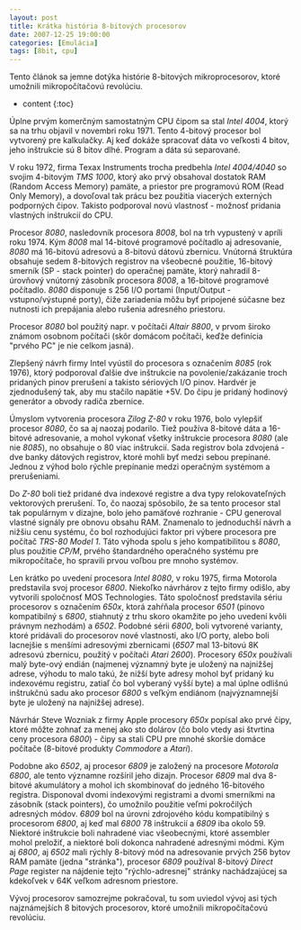 ```yaml
---
layout: post
title: Krátka história 8-bitových procesorov
date: 2007-12-25 19:00:00
categories: [Emulácia]
tags: [8bit, cpu]
---
```



Tento článok sa jemne dotýka histórie 8-bitových mikroprocesorov, ktoré umožnili mikropočítačovú revolúciu.




* content
{:toc}

Úplne prvým komerčným samostatným CPU čipom sa stal _Intel 4004_, ktorý sa na trhu objavil v novembri
roku 1971. Tento 4-bitový procesor bol vytvorený pre kalkulačky. Aj keď dokáže spracovať dáta vo
veľkosti 4 bitov, jeho inštrukcie sú 8 bitov dlhé. Program a dáta sú separované.

V roku 1972, firma Texax Instruments trocha predbehla _Intel 4004/4040_ so svojim 4-bitovým _TMS 1000_,
ktorý ako prvý obsahoval dostatok RAM (Random Access Memory) pamäte, a priestor pre programovú ROM
(Read Only Memory), a dovoľoval tak prácu bez použitia viacerých externých podporných čipov.
Takisto podporoval novú vlastnosť -  možnosť pridania vlastných inštrukcií do CPU.

Procesor _8080_, nasledovník procesora _8008_, bol na trh vypustený v apríli roku 1974. Kým _8008_ mal
14-bitové programové počítadlo aj adresovanie, _8080_ má 16-bitovú adresovú a 8-bitovú dátovú zbernicu.
Vnútorná štruktúra obsahuje sedem 8-bitových registrov na všeobecné použitie, 16-bitový smerník
(SP - stack pointer) do operačnej pamäte, ktorý nahradil 8-úrovňový vnútorný zásobník procesora _8008_,
a 16-bitové programové počítadlo. _8080_ disponuje s 256 I/O portami (Input/Output - vstupno/výstupné
porty), čiže zariadenia môžu byť pripojené súčasne bez nutnosti ich prepájania alebo rušenia adresného
priestoru.

Procesor _8080_ bol použitý napr. v počítači _Altair 8800_, v prvom široko známom osobnom počítači
(skôr domácom počítači, keďže definícia "prvého PC" je nie celkom jasná).

Zlepšený návrh firmy Intel vyústil do procesora s označením _8085_ (rok 1976), ktorý podporoval ďalšie
dve inštrukcie na povolenie/zakázanie troch pridaných pinov prerušení a takisto sériových I/O pinov.
Hardvér je zjednodušený tak, aby mu stačilo napätie +5V. Do čipu je pridaný hodinový generátor a
obvody radiča zbernice.

Úmyslom vytvorenia procesora _Zilog Z-80_ v roku 1976, bolo vylepšiť procesor _8080_, čo sa aj naozaj
podarilo. Tiež používa 8-bitové dáta a 16-bitové adresovanie, a mohol vykonať všetky inštrukcie
procesora _8080_ (ale nie _8085_), no obsahuje o 80 viac inštrukcií. Sada registrov bola zdvojená -
dve banky dátových registrov, ktoré mohli byť medzi sebou prepínané. Jednou z výhod bolo rýchle
prepínanie medzi operačným systémom a prerušeniami.

Do _Z-80_ boli tiež pridané dva indexové registre a dva typy relokovateľných vektorových prerušení.
To, čo naozaj spôsobilo, že sa tento procesor stal tak populárnym v dizajne, bolo jeho pamäťové
rozhranie - CPU generoval vlastné signály pre obnovu obsahu RAM. Znamenalo to jednoduchší návrh a
nižšiu cenu systému, čo bol rozhodujúci faktor pri výbere procesora pre počítač _TRS-80 Model 1_.
Táto výhoda spolu s jeho kompatibilitou s _8080_, plus použitie _CP/M_, prvého štandardného operačného
systému pre mikropočítače, ho spravili prvou voľbou pre mnoho systémov.

Len krátko po uvedení procesora _Intel 8080_, v roku 1975, firma Motorola predstavila svoj
procesor _6800_. Niekoľko návrhárov z tejto firmy odišlo, aby vytvorili spoločnosť MOS Technologies.
Táto spoločnosť predstavila sériu procesorov s označením _650x_, ktorá zahŕňala procesor _6501_
(pinovo kompatibilný s _6800_, stiahnutý z trhu skoro okamžite po jeho uvedení kvôli právnym nezhodám)
a _6502_. Podobné sérii _6800_, boli vytvorené varianty, ktoré pridávali do procesorov nové vlastnosti,
ako I/O porty, alebo boli lacnejšie s menšími adresovými zbernicami (_6507_ mal 13-bitovú 8K adresovú
zbernicu, použitý v počítači _Atari 2600_). Procesory _650x_ používali malý byte-ový endián (najmenej
významný byte je uložený na najnižšej adrese, výhodu to malo takú, že nižší byte adresy mohol byť
pridaný ku indexovému registru, zatiaľ čo bol vyberaný vyšší byte) a mal úplne odlišnú inštrukčnú sadu
ako procesor _6800_ s veľkým endiánom (najvýznamnejší byte je uložený na najnižšej adrese).

Návrhár Steve Wozniak z firmy Apple procesory _650x_ popísal ako prvé čipy, ktoré môžte zohnať za menej
ako sto dolárov (čo bolo vtedy asi štvrtina ceny procesora _6800_) - čipy sa stali CPU pre mnohé
skoršie domáce počítače (8-bitové produkty _Commodore_ a _Atari_).

Podobne ako _6502_, aj procesor _6809_ je založený na procesore _Motorola 6800_, ale tento významne
rozšíril jeho dizajn. Procesor _6809_ mal dva 8-bitové akumulátory a mohol ich skombinovať do jedného
16-bitového registra. Disponoval dvomi indexovými registrami a dvomi smerníkmi na zásobník (stack
pointers), čo umožnilo použitie veľmi pokročilých adresných módov. _6809_ bol na úrovni zdrojového
kódu kompatibilný s procesorom _6800_, aj keď mal _6800_ 78 inštrukcií a _6809_ iba okolo 59.
Niektoré inštrukcie boli nahradené viac všeobecnými, ktoré assembler mohol preložiť, a niektoré boli
dokonca nahradené adresnými módmi. Kým aj _6800_, aj _6502_ mali rýchly 8-bitový mód na adresovanie
prvých 256 bytov RAM pamäte (jedna "stránka"), procesor _6809_ používal 8-bitový _Direct Page_ register
na nájdenie tejto "rýchlo-adresnej" stránky nachádzajúcej sa kdekoľvek v 64K veľkom adresnom priestore.

Vývoj procesorov samozrejme pokračoval, tu som uviedol vývoj asi tých najznámejších 8 bitových
procesorov, ktoré umožnili mikropočítačovú revolúciu.
